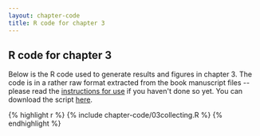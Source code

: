 ```yaml
---
layout: chapter-code
title: R code for chapter 3
---
```


## R code for chapter 3
Below is the R code used to generate results and figures in chapter 3.
The code is in a rather raw format extracted from the book manuscript files -- please read the [instructions for use](../chapter-code.html) if you haven't done so yet.
You can download the script <a href='https://raw.githubusercontent.com/spatstat/book/gh-pages/_includes/chapter-code/03collecting.R' target=_blank>here</a>.

{% highlight r %}
{% include chapter-code/03collecting.R %}
{% endhighlight %}

